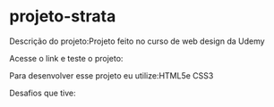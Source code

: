 # projeto-strata
Descrição do projeto:Projeto feito no curso de web design da Udemy

Acesse o link e teste o projeto:

Para desenvolver esse projeto eu utilize:HTML5e CSS3

Desafios que tive:
